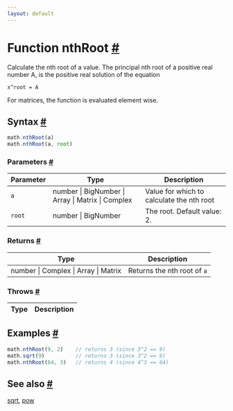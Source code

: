 ```yaml
---
layout: default
---
```


<!-- Note: This file is automatically generated from source code comments. Changes made in this file will be overridden. -->

<h1 id="function-nthroot">Function nthRoot <a href="#function-nthroot" title="Permalink">#</a></h1>

Calculate the nth root of a value.
The principal nth root of a positive real number A, is the positive real
solution of the equation

    x^root = A

For matrices, the function is evaluated element wise.


<h2 id="syntax">Syntax <a href="#syntax" title="Permalink">#</a></h2>

```js
math.nthRoot(a)
math.nthRoot(a, root)
```

<h3 id="parameters">Parameters <a href="#parameters" title="Permalink">#</a></h3>

Parameter | Type | Description
--------- | ---- | -----------
`a` | number &#124; BigNumber &#124; Array &#124; Matrix &#124; Complex |  Value for which to calculate the nth root
`root` | number &#124; BigNumber | The root. Default value: 2.

<h3 id="returns">Returns <a href="#returns" title="Permalink">#</a></h3>

Type | Description
---- | -----------
number &#124; Complex &#124; Array &#124; Matrix | Returns the nth root of `a`


<h3 id="throws">Throws <a href="#throws" title="Permalink">#</a></h3>

Type | Description
---- | -----------


<h2 id="examples">Examples <a href="#examples" title="Permalink">#</a></h2>

```js
math.nthRoot(9, 2)    // returns 3 (since 3^2 == 9)
math.sqrt(9)          // returns 3 (since 3^2 == 9)
math.nthRoot(64, 3)   // returns 4 (since 4^3 == 64)
```


<h2 id="see-also">See also <a href="#see-also" title="Permalink">#</a></h2>

[sqrt](sqrt.html),
[pow](pow.html)
